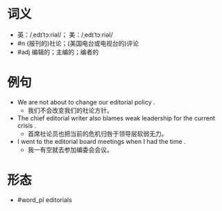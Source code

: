 # 词义
- 英：/ˌedɪˈtɔːriəl/； 美：/ˌedɪˈtɔːriəl/
- #n (报刊的)社论；(美国电台或电视台的)评论
- #adj 编辑的；主编的；编者的
# 例句
- We are not about to change our editorial policy .
	- 我们不会改变我们的社论方针。
- The chief editorial writer also blames weak leadership for the current crisis .
	- 首席社论员也把当前的危机归咎于领导层软弱无力。
- I went to the editorial board meetings when I had the time .
	- 我一有空就去参加编委会会议。
# 形态
- #word_pl editorials
